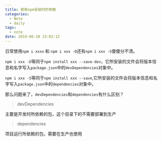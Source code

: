 ```yaml
---
title: 使用npm安装时的参数
categories:
  - Note
  - daily
tags:
  - note
date: 2019-06-28 15:02:12
---
```


日常使用`npm i xxxx` 和 `npm i xxx -D`还有`npm i xxx -S`傻傻分不清。

`npm i xxx -D`等同于`npm install xxx --save-dev`，它所安装的文件会将版本信息和名字写入`package.json`中的`devDependencies`对象中。

`npm i xxx -S`等同于`npm install xxx --save`,它所安装的文件会将版本信息和名字写入`package.json`中的`dependencies`对象中。

那么问题来了，`devDependencies`和`dependencies`有什么区别？

> devDependencies

主要是开发时所依赖的包，这个目录下的不需要部署到生产

> dependencies

项目运行所依赖的包，需要在生产也使用
